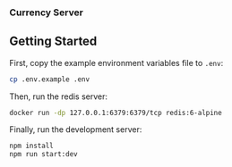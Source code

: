 ### Currency Server

## Getting Started

First, copy the example environment variables file to `.env`:

```bash
cp .env.example .env
```

Then, run the redis server:

```bash
docker run -dp 127.0.0.1:6379:6379/tcp redis:6-alpine
```

Finally, run the development server:

```bash
npm install
npm run start:dev
```
